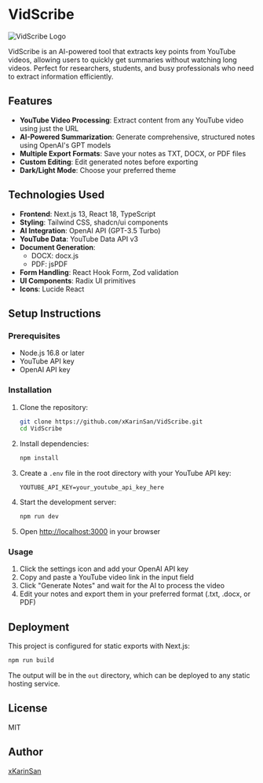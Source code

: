 # VidScribe

![VidScribe Logo](https://i.imgur.com/XYZ123.png)

VidScribe is an AI-powered tool that extracts key points from YouTube videos, allowing users to quickly get summaries without watching long videos. Perfect for researchers, students, and busy professionals who need to extract information efficiently.

## Features

- **YouTube Video Processing**: Extract content from any YouTube video using just the URL
- **AI-Powered Summarization**: Generate comprehensive, structured notes using OpenAI's GPT models
- **Multiple Export Formats**: Save your notes as TXT, DOCX, or PDF files
- **Custom Editing**: Edit generated notes before exporting
- **Dark/Light Mode**: Choose your preferred theme

## Technologies Used

- **Frontend**: Next.js 13, React 18, TypeScript
- **Styling**: Tailwind CSS, shadcn/ui components
- **AI Integration**: OpenAI API (GPT-3.5 Turbo)
- **YouTube Data**: YouTube Data API v3
- **Document Generation**: 
  - DOCX: docx.js
  - PDF: jsPDF
- **Form Handling**: React Hook Form, Zod validation
- **UI Components**: Radix UI primitives
- **Icons**: Lucide React

## Setup Instructions

### Prerequisites

- Node.js 16.8 or later
- YouTube API key
- OpenAI API key

### Installation

1. Clone the repository:
   ```bash
   git clone https://github.com/xKarinSan/VidScribe.git
   cd VidScribe
   ```

2. Install dependencies:
   ```bash
   npm install
   ```

3. Create a `.env` file in the root directory with your YouTube API key:
   ```
   YOUTUBE_API_KEY=your_youtube_api_key_here
   ```

4. Start the development server:
   ```bash
   npm run dev
   ```

5. Open [http://localhost:3000](http://localhost:3000) in your browser

### Usage

1. Click the settings icon and add your OpenAI API key
2. Copy and paste a YouTube video link in the input field
3. Click "Generate Notes" and wait for the AI to process the video
4. Edit your notes and export them in your preferred format (.txt, .docx, or PDF)

## Deployment

This project is configured for static exports with Next.js:

```bash
npm run build
```

The output will be in the `out` directory, which can be deployed to any static hosting service.

## License

MIT

## Author

[xKarinSan](https://github.com/xKarinSan)